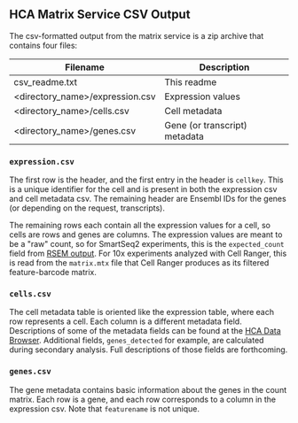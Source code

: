 ## HCA Matrix Service CSV Output

The csv-formatted output from the matrix service is a zip archive that contains four files:

| Filename                         | Description                   |
|--------------------------------- |-------------------------------|
| csv_readme.txt                   | This readme                   |
| <directory_name>/expression.csv  | Expression values             |
| <directory_name>/cells.csv       | Cell metadata                 |
| <directory_name>/genes.csv       | Gene (or transcript) metadata |

### `expression.csv`

The first row is the header, and the first entry in the header is `cellkey`. This is a unique
identifier for the cell and is present in both the expression csv and cell metadata csv. The
remaining header are Ensembl IDs for the genes (or depending on the request, transcripts).

The remaining rows each contain all the expression values for a cell, so cells are rows and
genes are columns. The expression values are meant to be a "raw" count, so for SmartSeq2
experiments, this is the `expected_count` field from
[RSEM output](http://deweylab.biostat.wisc.edu/rsem/rsem-calculate-expression.html#output).
For 10x experiments analyzed with Cell Ranger, this is read from the `matrix.mtx` file that
Cell Ranger produces as its filtered feature-barcode matrix.

### `cells.csv`

The cell metadata table is oriented like the expression table, where each row represents a cell.
Each column is a different metadata field. Descriptions of some of the metadata fields can be
found at the [HCA Data Browser](https://prod.data.humancellatlas.org/explore/projects).
Additional fields, `genes_detected` for example, are calculated during secondary analysis. Full
descriptions of those fields are forthcoming.

### `genes.csv`
The gene metadata contains basic information about the genes in the count matrix. Each row is a
gene, and each row corresponds to a column in the expression csv. Note that `featurename` is not
unique. 
